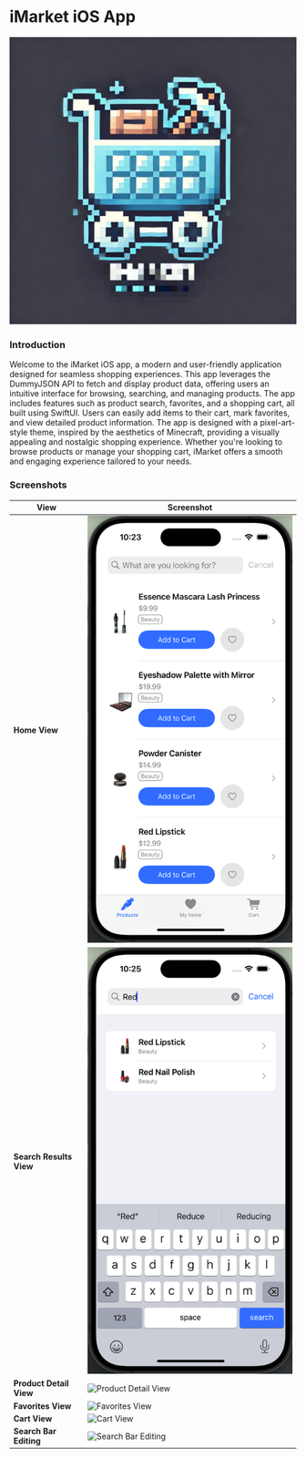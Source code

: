 # iMarket iOS App

![App Icon](Images/Icon.jpg)

### Introduction

Welcome to the iMarket iOS app, a modern and user-friendly application designed for seamless shopping experiences. This app leverages the DummyJSON API to fetch and display product data, offering users an intuitive interface for browsing, searching, and managing products. The app includes features such as product search, favorites, and a shopping cart, all built using SwiftUI. Users can easily add items to their cart, mark favorites, and view detailed product information. The app is designed with a pixel-art-style theme, inspired by the aesthetics of Minecraft, providing a visually appealing and nostalgic shopping experience. Whether you're looking to browse products or manage your shopping cart, iMarket offers a smooth and engaging experience tailored to your needs.

### Screenshots

| View                     | Screenshot |
|--------------------------|------------|
| **Home View**            | ![Home View](Images/Home1.png) |
| **Search Results View**  | ![Search Results View](Images/Search1.png) |
| **Product Detail View**  | ![Product Detail View](path_to_product_detail_view_screenshot.png) |
| **Favorites View**       | ![Favorites View](path_to_favorites_view_screenshot.png) |
| **Cart View**            | ![Cart View](path_to_cart_view_screenshot.png) |
| **Search Bar Editing**   | ![Search Bar Editing](path_to_search_bar_editing_screenshot.png) |
